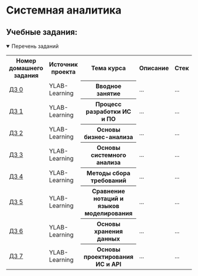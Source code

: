# Системная аналитика

## Учебные задания:

<details open>
  <summary> Перечень заданий </summary>
<table>
<tr>
  <th> Номер домашнего задания </th>
  <th> Источник проекта </th>
  <th> Тема курса </th>
  <th> Описание </th>
  <th> Стек </th>
</tr> 

<tr>
    <td> <a href = "https://github.com/Alla-Kuhtenko/YLAB-Learning"> ДЗ 0 </a></td>
  <td> YLAB-Learning </td>
  <th> Вводное занятие </th>
  <td> ... </td>
  <td> ... </td>
</tr>

<tr>
    <td> <a href = "https://github.com/Alla-Kuhtenko/YLAB-Learning"> ДЗ 1 </a></td>
  <td> YLAB-Learning </td>
  <th> Процесс разработки ИС и ПО </th>
  <td> ... </td>
  <td> ... </td>
</tr>

<tr>
    <td> <a href = "https://github.com/Alla-Kuhtenko/YLAB-Learning"> ДЗ 2 </a></td>
  <td> YLAB-Learning </td>
  <th> Основы бизнес-анализа </th>
  <td> ... </td>
  <td> ... </td>
</tr>

<tr>
    <td> <a href = "https://github.com/Alla-Kuhtenko/YLAB-Learning"> ДЗ 3 </a></td>
  <td> YLAB-Learning </td>
  <th> Основы системного анализа </th>
  <td> ... </td>
  <td> ... </td>
</tr>

<tr>
    <td> <a href = "https://github.com/Alla-Kuhtenko/YLAB-Learning"> ДЗ 4 </a></td>
  <td> YLAB-Learning </td>
  <th> Методы сбора требований </th>
  <td> ... </td>
  <td> ... </td>
</tr>

<tr>
    <td> <a href = "https://github.com/Alla-Kuhtenko/YLAB-Learning"> ДЗ 5 </a></td>
  <td> YLAB-Learning </td>
  <th> Сравнение нотаций и языков моделирования </th>
  <td> ... </td>
  <td> ... </td>
</tr>

<tr>
    <td> <a href = "https://github.com/Alla-Kuhtenko/YLAB-Learning"> ДЗ 6 </a></td>
  <td> YLAB-Learning </td>
  <th> Основы хранения данных </th>
  <td> ... </td>
  <td> ... </td>
</tr>

<tr>
    <td> <a href = "https://github.com/Alla-Kuhtenko/YLAB-Learning"> ДЗ 7 </a></td>
  <td> YLAB-Learning </td>
  <th> Основы проектирования ИС и API </th>
  <td> ... </td>
  <td> ... </td>
</tr>

